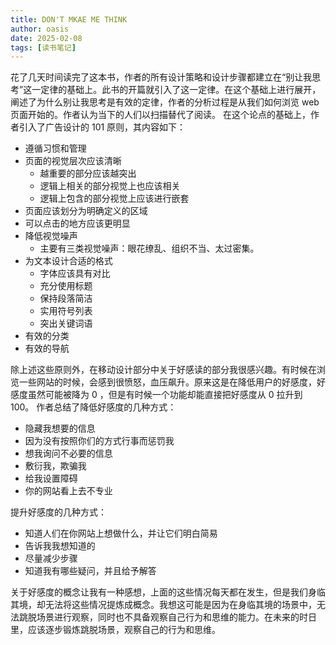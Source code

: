 ```yaml
---
title: DON'T MKAE ME THINK
author: oasis
date: 2025-02-08
tags: [读书笔记]
---
```


花了几天时间读完了这本书，作者的所有设计策略和设计步骤都建立在“别让我思考”这一定律的基础上。此书的开篇就引入了这一定律。在这个基础上进行展开，阐述了为什么别让我思考是有效的定律，作者的分析过程是从我们如何浏览 web 页面开始的。作者认为当下的人们以扫描替代了阅读。
在这个论点的基础上，作者引入了广告设计的 101 原则，其内容如下：

- 遵循习惯和管理
- 页面的视觉层次应该清晰
  - 越重要的部分应该越突出
  - 逻辑上相关的部分视觉上也应该相关
  - 逻辑上包含的部分视觉上应该进行嵌套
- 页面应该划分为明确定义的区域
- 可以点击的地方应该更明显
- 降低视觉噪声
  - 主要有三类视觉噪声：眼花缭乱、组织不当、太过密集。
- 为文本设计合适的格式
  - 字体应该具有对比
  - 充分使用标题
  - 保持段落简洁
  - 实用符号列表
  - 突出关键词语
- 有效的分类
- 有效的导航

除上述这些原则外，在移动设计部分中关于好感读的部分我很感兴趣。有时候在浏览一些网站的时候，会感到很愤怒，血压飙升。原来这是在降低用户的好感度，好感度虽然可能被降为 0 ，但是有时候一个功能却能直接把好感度从 0 拉升到 100。
作者总结了降低好感度的几种方式：
- 隐藏我想要的信息
- 因为没有按照你们的方式行事而惩罚我
- 想我询问不必要的信息
- 敷衍我，欺骗我
- 给我设置障碍
- 你的网站看上去不专业

提升好感度的几种方式：
- 知道人们在你网站上想做什么，并让它们明白简易
- 告诉我我想知道的
- 尽量减少步骤
- 知道我有哪些疑问，并且给予解答

关于好感度的概念让我有一种感想，上面的这些情况每天都在发生，但是我们身临其境，却无法将这些情况提炼成概念。我想这可能是因为在身临其境的场景中，无法跳脱场景进行观察，同时也不具备观察自己行为和思维的能力。在未来的时日里，应该逐步锻炼跳脱场景，观察自己的行为和思维。
